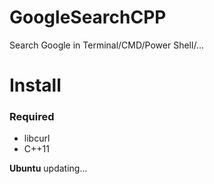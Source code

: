 # GoogleSearchCPP

Search Google in Terminal/CMD/Power Shell/...

# Install

### Required

- libcurl
- C++11

**Ubuntu**
updating...
